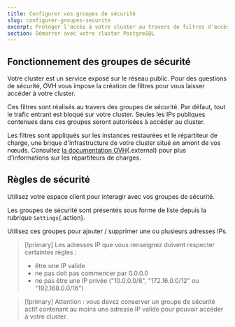 ```yaml
---
title: Configurer vos groupes de sécurité
slug: configurer-groupes-securite
excerpt: Protéger l'accès à votre cluster au travers de filtres d'accès
section: Démarrer avec votre cluster PostgreSQL
---
```


## Fonctionnement des groupes de sécurité
Votre cluster est un service exposé sur le réseau public. Pour des questions de sécurité, OVH vous impose la création de filtres pour vous laisser accéder à votre cluster.

Ces filtres sont réalisés au travers des groupes de sécurité. Par défaut, tout le trafic entrant est bloqué sur votre cluster. Seules les IPs publiques contenues dans ces groupes seront autorisées à accéder au cluster.

Les filtres sont appliqués sur les instances restaurées et le répartiteur de charge, une brique d'infrastructure de votre cluster situé en amont de vos nœuds. Consultez [la documentation OVH](https://docs.ovh.com/fr/load-balancer/){.external} pour plus d'informations sur les répartiteurs de charges.


## Règles de sécurité
Utilisez votre espace client pour interagir avec vos groupes de sécurité.

Les groupes de sécurité sont présentés sous forme de liste depuis la rubrique `Settings`{.action}.

Utilisez ces groupes pour ajouter / supprimer une ou plusieurs adresses IPs.

> [!primary]
> Les adresses IP que vous renseignez doivent respecter certaintes règles :
>
> - être une IP valide
> - ne pas doit pas commencer par 0.0.0.0
> - ne pas être une IP privée ("10.0.0.0/8", "172.16.0.0/12" ou "192.168.0.0/16") 
>

> [!primary]
> Attention : vous devez conserver un groupe de sécurité actif contenant au moins une adresse IP valide pour pouvoir accéder à votre cluster.
>
